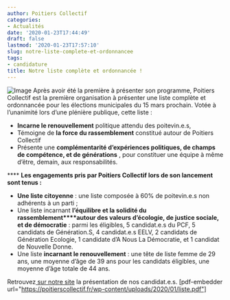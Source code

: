 ```yaml
---
author: Poitiers Collectif
categories:
- Actualités
date: '2020-01-23T17:44:49'
draft: false
lastmod: '2020-01-23T17:57:10'
slug: notre-liste-complete-et-ordonnancee
tags:
- candidature
title: Notre liste complète et ordonnancée !
---
```


![Image](/images/2025/notre-liste-complete-et-ordonnancee/82747128_1802553106544930_173052062081220608_n.jpg) Après avoir été la première à présenter son programme, Poitiers Collectif est la première organisation à présenter une liste complète et ordonnancée pour les élections municipales du 15 mars prochain. Votée à l’unanimité lors d’une plénière publique, cette liste : 

  * **Incarne le renouvellement** politique attendu des poitevin.e.s,
  * Témoigne de **la force du rassemblement** constitué autour de Poitiers Collectif
  * Présente une **complémentarité d’expériences politiques, de champs de compétence, et de générations** , pour constituer une équipe à même d’être, demain, aux responsabilités.

**** **Les engagements pris par Poitiers Collectif lors de son lancement sont tenus :**

  * **Une liste citoyenne** : une liste composée à 60% de poitevin.e.s non adhérents à un parti ;
  * Une liste incarnant **l’équilibre et la solidité du rassemblement****autour des valeurs d’écologie, de justice sociale, et de démocratie** : parmi les éligibles, 5 candidat.e.s du PCF, 5 candidats de Génération.S, 4 candidat.e.s EELV, 2 candidats de Génération Ecologie, 1 candidate d’A Nous La Démocratie, et 1 candidat de Nouvelle Donne.
  * Une liste **incarnant le renouvellement** : une tête de liste femme de 29 ans, une moyenne d’âge de 39 ans pour les candidats éligibles, une moyenne d’âge totale de 44 ans.

Retrouvez[ sur notre site](https://poitierscollectif.fr/les-candidats/) la présentation de nos candidat.e.s. [pdf-embedder url="https://poitierscollectif.fr/wp-content/uploads/2020/01/liste.pdf"]
